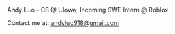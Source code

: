 Andy Luo - CS @ UIowa, Incoming SWE Intern @ Roblox

Contact me at: andyluo918@gmail.com
<!---
andyluo03/andyluo03 is a ✨ special ✨ repository because its `README.md` (this file) appears on your GitHub profile.
You can click the Preview link to take a look at your changes.
--->
